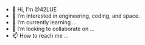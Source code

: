 - 👋 Hi, I’m @42LUE
- 👀 I’m interested in engineering, coding, and space.
- 🌱 I’m currently learning ...
- 💞️ I’m looking to collaborate on ...
- 📫 How to reach me ...

<!---
42LUE/42LUE is a ✨ special ✨ repository because its `README.md` (this file) appears on your GitHub profile.
You can click the Preview link to take a look at your changes.
--->
